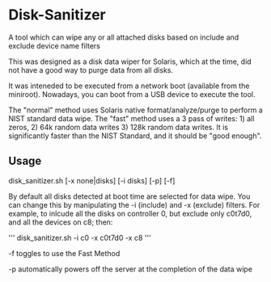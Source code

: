 # Disk-Sanitizer
A tool which can wipe any or all attached disks based on include and exclude device name filters

This was designed as a disk data wiper for Solaris, which at the time, did not have a good way to purge data from all disks.

It was inteneded to be executed from a network boot (available from the miniroot). Nowadays, you can boot from a USB device to execute the tool.

The "normal" method uses Solaris native format/analyze/purge to perform a NIST standard data wipe.
The "fast" method uses a 3 pass of writes: 1) all zeros, 2) 64k random data writes 3) 128k random data writes. It is significantly faster than the NIST
Standard, and it should be "good enough".

## Usage
  disk_sanitizer.sh [-x none|disks] [-i disks] [-p] [-f]
  
  By default all disks detected at boot time are selected for data wipe. You can change this by manipulating the -i (include) and -x (exclude) filters.
  For example, to inlcude all the disks on controller 0, but exclude only c0t7d0, and all the devices on c8; then:
  
  '''
disk_sanitizer.sh -i c0 -x c0t7d0 -x c8
  '''
  
  -f toggles to use the Fast Method
  
  -p automatically powers off the server at the completion of the data wipe


